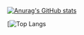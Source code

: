 [![Anurag's GitHub stats](https://github-readme-stats.vercel.app/api?username=fedemelis&show_icons=true&theme=dracula)](https://github.com/anuraghazra/github-readme-stats)

[![Top Langs](https://github-readme-stats.vercel.app/api/top-langs/?username=fedemelis&show_icons=true&theme=dracula)
